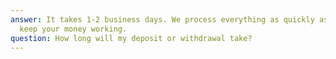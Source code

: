 ```yaml
---
answer: It takes 1-2 business days. We process everything as quickly as possible to
  keep your money working.
question: How long will my deposit or withdrawal take?
---
```

